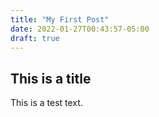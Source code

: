 ```yaml
---
title: "My First Post"
date: 2022-01-27T00:43:57-05:00
draft: true
---
```

## This is a title  
This is a test text.  
